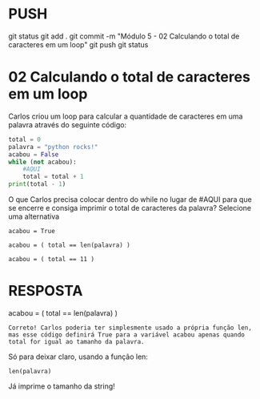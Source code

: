 
# ###################################################################################################################################################################
# ###################################################################################################################################################################
# PUSH

git status
git add .
git commit -m "Módulo 5 - 02 Calculando o total de caracteres em um loop"
git push
git status


# ###################################################################################################################################################################
# ###################################################################################################################################################################
# 02 Calculando o total de caracteres em um loop

Carlos criou um loop para calcular a quantidade de caracteres em uma palavra através do seguinte código:

~~~~PYTHON
total = 0
palavra = "python rocks!"
acabou = False
while (not acabou):
    #AQUI 
    total = total + 1
print(total - 1)
~~~~

O que Carlos precisa colocar dentro do while no lugar de #AQUI para que se encerre e consiga imprimir o total de caracteres da palavra?
Selecione uma alternativa

    acabou = True

    acabou = ( total == len(palavra) )

    acabou = ( total == 11 )




# ###################################################################################################################################################################
# ###################################################################################################################################################################
# RESPOSTA


acabou = ( total == len(palavra) )

    Correto! Carlos poderia ter simplesmente usado a própria função len, mas esse código definirá True para a variável acabou apenas quando total for igual ao tamanho da palavra.


Só para deixar claro, usando a função len:

    len(palavra)

Já imprime o tamanho da string!
